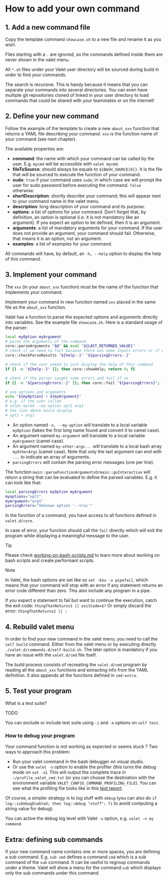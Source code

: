 # How to add your own command

## 1. Add a new command file

Copy the template command `showcase.sh` to a new file and rename it as you wish.

Files starting with a `.` are ignored, so the commands defined inside them are never shown in the valet menu.

All `*.sh` files under your Valet user directory will be sourced during build in order to find your commands.

The search is recursive. This is handy because it means that you can separate your commands into several directories. You can even have multiple git repositories cloned of linked in your user directory to load commands that could be shared with your teammates or on the internet!

## 2. Define your new command

Follow the example of the template to create a new `about_xxx` function that returns a YAML file describing your command. `xxx` is the function name of your command (see next chapter).

The available properties are:

- **command**: the name with which your command can be called by the user. E.g. `mycmd` will be accessible with `valet mycmd`.
- **fileToSource**: should always be equals to `${BASH_SOURCE[0]}`. It is the file that will be sourced to execute the function of your command.
- **sudo**: `true` if your command uses `sudo`; in which case we will prompt the user for sudo password before executing the command. `false` otherwise.  
- **shortDescription**: shortly describe your command; this will appear next to your command name in the valet menu.
- **description**: long description of your command and its purpose.
- **options**: a list of options for your command. Don't forget that, by definition, an option is optional (i.e. it is not mandatory like an argument). If you expect an option to be defined, then it is an argument.
- **arguments**: a list of mandatory arguments for your command. If the user does not provide an argument, your command should fail. Otherwise, that means it is an option, not an argument.
- **examples**: a list of examples for your command.

All commands will have, by default, an `-h, --help` option to display the help of this command.

## 3. Implement your command

The `xxx` (in your `about_xxx` function) must be the name of the function that implements your command.

Implement your command in new function named `xxx` placed in the same file as the `about_xxx` function.

Valet has a function to parse the expected options and arguments directly into variables. See the example file `showcase.sh`. Here is a standard usage of the parser:

```bash
local myOption myArgument
# parse the arguments of the command
core::parseArguments "$@" && eval "${LAST_RETURNED_VALUE}"
# check if we need to fail because there was some inputs errors or if we need to just display the help
core::checkParseResults "${help:-}" "${parsingErrors:-}"

# check if the user asked to just display the help of this command
if [[ -n "${help:-}" ]]; then core::showHelp; return 0; fi

# check if the parser caught some errors and fail if so
if [[ -n "${parsingErrors:-}" ]]; then core::fail "${parsingErrors}"; fi

# use options and arguments
echo "${myOption} > ${myArgument}"
# e.g. if the user called
# valet mycmd --my-option opt1 arg1
# the line above would display
# opt1 > arg1
```

- An option named `-o, --my-option` will translate to a local variable `myOption` (takes the first long name found and convert it to camel case).
- An argument named `my-argument` will translate to a local variable `myArgument` (camel case).
- An argument named `my-other-args...` will translate to a local bash array `myOtherArgs` (camel case). Note that only the last argument can end with `...` to indicate an array of arguments.
- `parsingErrors` will contain the parsing error messages (one per line).

The function `main::parseFunctionArgumentsOrmain::goInteractive` will return a string that can be evaluated to define the parsed variables. E.g. it can look like that:

```bash
local parsingErrors myOption myArgument
myoptions="opt1"
myArgument="arg1"
parsingErrors="Unknown option '--truc'"
```

In the function of a command, you have access to all functions defined in `valet.d/core`.

In case of error, your function should call the `fail` directly which will exit the program while displaying a meaningful message to the user.

> [!TIP]
> Please check [working-on-bash-scripts.md](working-on-bash-scripts.md) to learn more about working on bash scripts and create performant scripts.


> [!NOTE]
> In Valet, the bash options are set like so `set -Eeu -o pipefail`, which means that your command will stop with an error if any statement returns an error code different than zero. This also include any program in a pipe.
>
> If you expect a statement to fail but want to continue the execution, catch the exit code:
> `thingThatReturns1 || exitCode=$?`
> Or simply discard the error:
> `thingThatReturns1 || :`

## 4. Rebuild valet menu

In order to find your new command in the valet menu; you need to call the `self build` command. Either from the valet menu or by executing directly `./valet.d/commands.d/self-build.sh`. The later option is mandatory if you have an issue with the `valet.d/cmd` file itself.

The build process consists of recreating the `valet.d/cmd` program by reading all the `about_xxx` functions and extracting info from the YAML definition. It also appends all the functions defined in `cmd-extra`.

## 5. Test your program

What is a test suite?

TODO

You can exclude or include test suite using `-i` and `-e` options on `self test`.

### How to debug your program

Your command function is not working as expected or seems stuck ? Two ways to approach this problem:

- Run your valet command in the bash debugger on visual studio.
- Or use the `valet -x` option to enable the profiler (this turns the debug mode on `set -x`). This will output the complete trace in `~/profile_valet_cmd.txt` (or you can choose the destination with the environment variable `VALET_CONFIG_COMMAND_PROFILING_FILE`). You can see what the profiling file looks like in this [test report](../tests.d/1301-profiler/results.approved.md).

Of course, a simpler strategy is to log stuff with `debug` (you can also do `if log::isDebugEnabled; then log::debug "stuff"; fi` to avoid computing a string value for debug).

You can active the debug log level with Valet `-v` option, e.g. `valet -v my command`.

## Extra: defining sub commands

If your new command name contains one or more spaces, you are defining a sub command. E.g. `sub cmd` defines a command `cmd` which is a sub command of the `sub` command. It can be useful to regroup commands under a theme. Valet will show a menu for the command `sub` which displays only the sub commands under this command.
